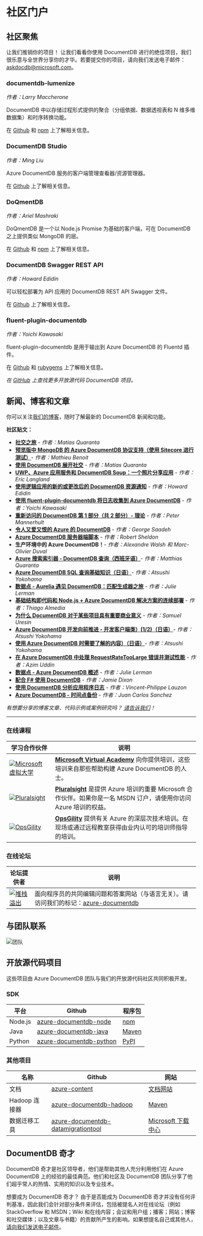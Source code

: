 <properties
    pageTitle="Azure DocumentDB 社区、新闻和活动 | Azure"
    description="加入 Azure DocumentDB 社区，在这里建立关系网，展示你的工作，磨练你的技能。"
    services="documentdb"
    documentationcenter=""
    author="aliuy"
    manager="jhubbard"
    editor="mimig" />
<tags
    ms.assetid="cfdf15da-3ddc-43a1-af64-789eea5f6ddd"
    ms.service="documentdb"
    ms.devlang="na"
    ms.topic="article"
    ms.tgt_pltfrm="na"
    ms.workload="data-services"
    ms.date="02/16/2017"
    wacn.date="03/22/2017"
    ms.author="andrl" />  


# 社区门户
## 社区聚焦
让我们推销你的项目！ 让我们看看你使用 DocumentDB 进行的绝佳项目，我们很乐意与全世界分享你的才华。若要提交你的项目，请向我们发送电子邮件：[askdocdb@microsoft.com](mailto:askdocdb@microsoft.com)。

### documentdb-lumenize
*作者：Larry Maccherone*

DocumentDB 中以存储过程形式提供的聚合（分组依据、数据透视表和 N 维多维数据集）和时序转换功能。

在 [Github](https://github.com/lmaccherone/documentdb-lumenize) 和 [npm](https://www.npmjs.com/package/lumenize) 上了解相关信息。

### DocumentDB Studio
*作者：Ming Liu*

Azure DocumentDB 服务的客户端管理查看器/资源管理器。

在 [Github](https://github.com/mingaliu/DocumentDBStudio) 上了解相关信息。

### DoQmentDB
*作者：Ariel Mashraki*

DoQmentDB 是一个以 Node.js Promise 为基础的客户端，可在 DocumentDB 之上提供类似 MongoDB 的层。

在 [Github](https://github.com/a8m/doqmentdb) 和 [npm](https://www.npmjs.com/package/doqmentdb) 上了解相关信息。

### DocumentDB Swagger REST API
*作者：Howard Edidin*

可以轻松部署为 API 应用的 DocumentDB REST API Swagger 文件。

在 [Github](https://github.com/HEDIDIN/DocumentDB-REST/tree/master/DocumentDBRestApi) 上了解相关信息。

### fluent-plugin-documentdb
*作者：Yoichi Kawasaki*

fluent-plugin-documentdb 是用于输出到 Azure DocumentDB 的 Fluentd 插件。

在 [Github](https://github.com/yokawasa/fluent-plugin-documentdb) 和 [rubygems](https://rubygems.org/gems/fluent-plugin-documentdb) 上了解相关信息。

*在 [GitHub](https://github.com/search?p=4&q=documentdb&type=Repositories) 上查找更多开放源代码 DocumentDB 项目。*

## 新闻、博客和文章
你可以关注[我们的博客](https://azure.microsoft.com/blog/tag/documentdb/)，随时了解最新的 DocumentDB 新闻和功能。

**社区贴文：**

- [**社交之旅**](https://medium.com/@Ealsur/a-journey-to-social-c47636bf25c9#.an669sx41) - *作者：Matías Quaranta*
- [**预览版中 MongoDB 的 Azure DocumentDB 协议支持（使用 Sitecore 进行测试）**](https://alwaysupalwayson.blogspot.ca/2016/05/azure-documentdb-protocol-support-for.html)- *作者：Mathieu Benoit*
- [**使用 DocumentDB 展开社交**](https://blogs.msdn.microsoft.com/mvpawardprogram/2016/03/15/going-social-with-documentdb/) - *作者：Matías Quaranta*
- [**UWP、Azure 应用服务和 DocumentDB Soup：一个照片分享应用**](https://blogs.windows.com/buildingapps/2016/03/17/uwp-azure-app-services-and-documentdb-soup-a-photo-sharing-app/) - *作者：Eric Langland*
- [**使用逻辑应用的新的或更改后的 DocumentDB 资源通知**](/documentation/articles/documentdb-change-notification/) - *作者：Howard Edidin*
- [**使用 fluent-plugin-documentdb 将日志收集到 Azure DocumentDB**](http://unofficialism.info/posts/collecting-logs-into-azure-documentdb-using-fluent-plugin-documentdb/) - *作者：Yoichi Kawasaki*
- [**重新访问的 DocumentDB 第 1 部分（共 2 部分）- 理论**](https://peterintheazuresky.wordpress.com/2016/02/19/documentdb-revisited-part-12-the-theory/) - *作者：Peter Mannerhult*
- [**令人又爱又恨的 Azure 的 DocumentDB**](http://blog.falafel.com/4-what-to-love-and-hate-about-azures-documentdb/) - *作者：George Saadeh*
- [**Azure DocumentDB 服务器端脚本**](https://www.simple-talk.com/cloud/cloud-data/azure-documentdb-server-side-scripting/) - *作者：Robert Sheldon*
- **生产环境中的 Azure DocumentDB！**- *作者：Alexandre Walsh 和 Marc-Olivier Duval*
- [**Azure 搜索索引器 - DocumentDB 查询（西班牙语）**](http://www.ealsur.com.ar/wp/index.php/2015/11/19/azure-search-indexers-documentdb-queries/)- *作者：Matthias Quaranta*
- [**Azure DocumentDB SQL 查询基础知识（日语）**](http://beachside.hatenablog.com/entry/2015/12/06/000045)- *作者：Atsushi Yokohama*
- [**数据点 - Aurelia 遇见 DocumentDB：匹配生成器之旅**](https://msdn.microsoft.com/magazine/mt620011.aspx) - *作者：Julie Lerman*
- [**基础结构即代码和 Node.js + Azure DocumentDB 解决方案的连续部署**](http://www.talmeida.net/blog/2015/10/26/infrastructure-as-code-and-continuous-deployment-of-a-nodejs-azure-documentdb-solution) - *作者：Thiago Almedia*
- [**为什么 DocumentDB 对于某些项目具有重要商业意义**](http://www.iquestllc.com/blogs/read/405/why-documentdb-makes-good-business-sense-for-some-projects) - *作者：Samuel Uresin*
- [**Azure DocumentDB 开发向前推进 - 开发客户端类）(1/2)（日语）**](http://beachside.hatenablog.com/entry/2015/10/01/202734)- *作者：Atsushi Yokohama*
- [**使用 Azure DocumentDB 时需要了解的内容）（日语）**](http://beachside.hatenablog.com/entry/2015/10/01/202734)- *作者：Atsushi Yokohama*
- [**在 Azure DocumentDB 中处理 RequestRateTooLarge 错误并测试性能**](http://blogs.msdn.com/b/bigdatasupport/archive/2015/09/02/dealing-with-requestratetoolarge-errors-in-azure-documentdb-and-testing-documentdb-performance.aspx) - *作者：Azim Uddin*
- [**数据点 - Azure DocumentDB 概述**](https://msdn.microsoft.com/magazine/mt147238.aspx) - *作者：Julie Lerman*
- [**配合 F# 使用 DocumentDB**](https://jamessdixon.wordpress.com/2014/12/30/using-documentdb-with-f/) - *作者：Jamie Dixon*
- [**使用 DocumentDB 分析应用程序日志**](http://vincentlauzon.com/2015/09/06/analysing-application-logs-with-documentdb/) - *作者：Vincent-Philippe Lauzon*
- [**Azure DocumentDB - 时间点备份**](http://softwarejuancarlos.com/2015/09/06/azure-documentdb-point-in-time-backups/) - *作者：Juan Carlos Sanchez*

*有想要分享的博客文章、代码示例或案例研究吗？ [请告诉我们](mailto:askdocdb@microsoft.com)！*

<hr/>

### 在线课程
| 学习合作伙伴 | 说明 |
| --- | --- |
| [![Microsoft 虚拟大学](./media/documentdb-community/mva.png)](https://mva.microsoft.com/training-courses/azure-documentdb-planetscale-nosql-16847) |[**Microsoft Virtual Academy**](https://mva.microsoft.com/training-courses/azure-documentdb-planetscale-nosql-16847) 向你提供培训，这些培训来自那些帮助构建 Azure DocumentDB 的人士。 |
| [![Pluralsight](./media/documentdb-community/pluralsight.png)](http://www.pluralsight.com/courses/azure-documentdb-introduction) |[**Pluralsight**](http://www.pluralsight.com/courses/azure-documentdb-introduction) 是提供 Azure 培训的重要 Microsoft 合作伙伴。如果你是一名 MSDN 订户，请使用你访问 Azure 培训的权益。 |
| [![OpsGility](./media/documentdb-community/opsgility.png)](https://www.opsgility.com/courses/player/introduction_to_azure_documentdb) |[**OpsGility**](https://www.opsgility.com/courses/player/introduction_to_azure_documentdb) 提供有关 Azure 的深层次技术培训。在现场或通过远程教室获得由业内认可的培训师指导的培训。 |

### 在线论坛
| 论坛提供者 | 说明 |
| --- | --- |
| [![堆栈溢出](./media/documentdb-community/stack-overflow.png)](http://stackoverflow.com/questions/tagged/azure-documentdb) |面向程序员的共同编辑问题和答案网站（与语言无关）。请访问我们的标记：[azure-documentdb](http://stackoverflow.com/questions/tagged/azure-documentdb) |

## 与团队联系
![团队](./media/documentdb-community/documentdb-team.png)  




## 开放源代码项目
这些项目由 Azure DocumentDB 团队与我们的开放源代码社区共同积极开发。

### SDK
| 平台 | Github | 程序包 |
| --- | --- | --- |
| Node.js |[azure-documentdb-node](https://github.com/Azure/azure-documentdb-node) |[npm](https://www.npmjs.com/package/documentdb) |
| Java |[azure-documentdb-java](https://github.com/Azure/azure-documentdb-java) |[Maven](http://search.maven.org/#search%7Cga%7C1%7Ca%3A%22azure-documentdb%22) |
| Python |[azure-documentdb-python](https://github.com/Azure/azure-documentdb-python) |[PyPI](https://pypi.python.org/pypi/pydocumentdb) |

### 其他项目
| 名称 | Github | 网站 |
| --- | --- | --- |
| 文档 |[azure-content](https://github.com/Azure/azure-content/tree/master/articles/documentdb) |[文档网站](/documentation/services/documentdb/) |
| Hadoop 连接器 |[azure-documentdb-hadoop](https://github.com/Azure/azure-documentdb-hadoop) |[Maven](http://search.maven.org/#search%7Cga%7C1%7Ca%3A%22azure-documentdb-hadoop%22) |
| 数据迁移工具 |[azure-documentdb-datamigrationtool](https://github.com/Azure/azure-documentdb-datamigrationtool) |[Microsoft 下载中心](http://www.microsoft.com/en-us/download/details.aspx?id=46436) |

## DocumentDB 奇才
DocumentDB 奇才是社区领导者，他们是帮助其他人充分利用他们在 Azure DocumentDB 上的经验的最佳典范。他们和社区及 DocumentDB 团队分享了他们超乎常人的热情、实用的知识以及专业技术。

想要成为 DocumentDB 奇才？ 由于是否能成为 DocumentDB 奇才并没有任何评判基准，因此我们会针对部分条件来评估，包括被提名人对在线论坛（例如 StackOverflow 和 MSDN；Wiki 和在线内容；会议和用户组；播客；网站；博客和社交媒体；以及文章与书籍）的贡献所产生的影响。如果想提名自己或其他人，[请向我们发送电子邮件](mailto:askdocdb@microsoft.com)。

<!---HONumber=Mooncake_0313_2017-->
<!---Update_Description: wording update -->